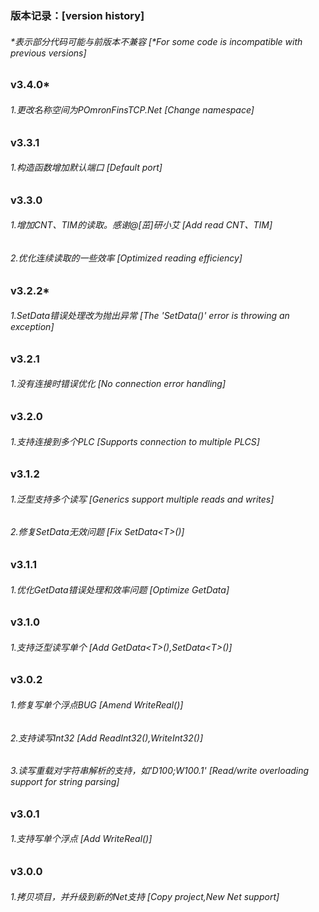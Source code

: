 ﻿
#
### 版本记录：[version history]
###### *表示部分代码可能与前版本不兼容 [*For some code is incompatible with previous versions]
### v3.4.0*
###### 1.更改名称空间为POmronFinsTCP.Net [Change namespace]
### v3.3.1
###### 1.构造函数增加默认端口 [Default port]
### v3.3.0
###### 1.增加CNT、TIM的读取。感谢@[茁]研小艾 [Add read CNT、TIM]
###### 2.优化连续读取的一些效率 [Optimized reading efficiency]
### v3.2.2*
###### 1.SetData错误处理改为抛出异常 [The 'SetData()' error is throwing an exception]
### v3.2.1
###### 1.没有连接时错误优化 [No connection error handling]
### v3.2.0
###### 1.支持连接到多个PLC [Supports connection to multiple PLCS]
### v3.1.2
###### 1.泛型支持多个读写 [Generics support multiple reads and writes]
###### 2.修复SetData无效问题 [Fix SetData\<T>()]
### v3.1.1
###### 1.优化GetData错误处理和效率问题 [Optimize GetData]
### v3.1.0
###### 1.支持泛型读写单个 [Add GetData\<T>(),SetData\<T>()]
### v3.0.2
###### 1.修复写单个浮点BUG [Amend WriteReal()]
###### 2.支持读写Int32 [Add ReadInt32(),WriteInt32()]
###### 3.读写重载对字符串解析的支持，如'D100;W100.1' [Read/write overloading support for string parsing]
### v3.0.1
###### 1.支持写单个浮点 [Add WriteReal()]
### v3.0.0
###### 1.拷贝项目，并升级到新的Net支持 [Copy project,New Net support]

